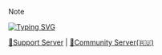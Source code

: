 > [!NOTE]
>[![Typing SVG](https://readme-typing-svg.herokuapp.com?font=Fira+Code&duration=1000&pause=100&multiline=true&repeat=false&random=false&width=435&height=80&lines=%F0%9F%91%BE+The+Huge+Discord+Bot;%F0%9F%91%91Owner%3A+Almaz;%F0%9F%91%A8%E2%80%8D%F0%9F%92%BBDevelopers%3A+f1zyshka%2C+Almaz)](https://discord.com/api/oauth2/authorize?client_id=772520466169593857&permissions=8&scope=bot%20applications.commands)
>
> [🚀Support Server](https://discord.gg/6K7K2wPtBG) | [🎈Community Server(🇷🇺)](https://discord.gg/9DUP4JRd9w)
